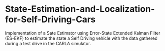 # State-Estimation-and-Localization-for-Self-Driving-Cars
Implementation of a Sate Estimator using Error-State Extended Kalman Filter (ES-EKF) to estimate the state a Self Driving vehicle with the data gathered during a test drive in the CARLA simulator.
